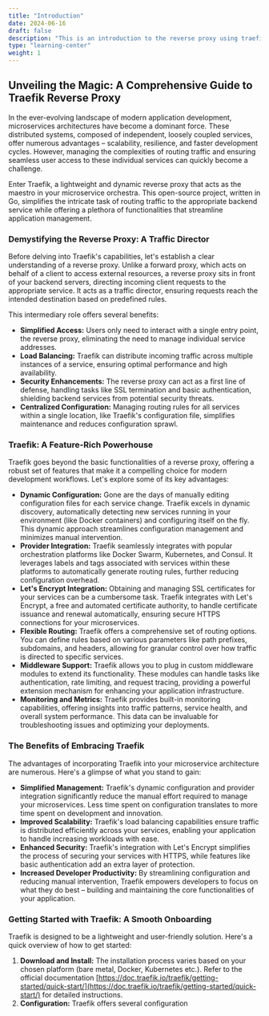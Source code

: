 ```yaml
---
title: "Introduction"
date: 2024-06-16
draft: false
description: "This is an introduction to the reverse proxy using traefik and golang."
type: "learning-center"
weight: 1
---
```


## Unveiling the Magic: A Comprehensive Guide to Traefik Reverse Proxy

In the ever-evolving landscape of modern application development, microservices architectures have become a dominant force. These distributed systems, composed of independent, loosely coupled services, offer numerous advantages – scalability, resilience, and faster development cycles. However, managing the complexities of routing traffic and ensuring seamless user access to these individual services can quickly become a challenge. 

Enter Traefik, a lightweight and dynamic reverse proxy that acts as the maestro in your microservice orchestra. This open-source project, written in Go, simplifies the intricate task of routing traffic to the appropriate backend service while offering a plethora of functionalities that streamline application management.

### Demystifying the Reverse Proxy: A Traffic Director

Before delving into Traefik's capabilities, let's establish a clear understanding of a reverse proxy. Unlike a forward proxy, which acts on behalf of a client to access external resources, a reverse proxy sits in front of your backend servers, directing incoming client requests to the appropriate service. It acts as a traffic director, ensuring requests reach the intended destination based on predefined rules.

This intermediary role offers several benefits:

* **Simplified Access:** Users only need to interact with a single entry point, the reverse proxy, eliminating the need to manage individual service addresses.
* **Load Balancing:** Traefik can distribute incoming traffic across multiple instances of a service, ensuring optimal performance and high availability. 
* **Security Enhancements:** The reverse proxy can act as a first line of defense, handling tasks like SSL termination and basic authentication, shielding backend services from potential security threats. 
* **Centralized Configuration:** Managing routing rules for all services within a single location, like Traefik's configuration file, simplifies maintenance and reduces configuration sprawl.

### Traefik: A Feature-Rich Powerhouse

Traefik goes beyond the basic functionalities of a reverse proxy, offering a robust set of features that make it a compelling choice for modern development workflows. Let's explore some of its key advantages:

* **Dynamic Configuration:** Gone are the days of manually editing configuration files for each service change. Traefik excels in dynamic discovery, automatically detecting new services running in your environment (like Docker containers) and configuring itself on the fly. This dynamic approach streamlines configuration management and minimizes manual intervention.
* **Provider Integration:** Traefik seamlessly integrates with popular orchestration platforms like Docker Swarm, Kubernetes, and Consul. It leverages labels and tags associated with services within these platforms to automatically generate routing rules, further reducing configuration overhead.
* **Let's Encrypt Integration:** Obtaining and managing SSL certificates for your services can be a cumbersome task. Traefik integrates with Let's Encrypt, a free and automated certificate authority, to handle certificate issuance and renewal automatically, ensuring secure HTTPS connections for your microservices.
* **Flexible Routing:** Traefik offers a comprehensive set of routing options. You can define rules based on various parameters like path prefixes, subdomains, and headers, allowing for granular control over how traffic is directed to specific services.
* **Middleware Support:** Traefik allows you to plug in custom middleware modules to extend its functionality. These modules can handle tasks like authentication, rate limiting, and request tracing, providing a powerful extension mechanism for enhancing your application infrastructure.
* **Monitoring and Metrics:** Traefik provides built-in monitoring capabilities, offering insights into traffic patterns, service health, and overall system performance. This data can be invaluable for troubleshooting issues and optimizing your deployments.

### The Benefits of Embracing Traefik

The advantages of incorporating Traefik into your microservice architecture are numerous. Here's a glimpse of what you stand to gain:

* **Simplified Management:** Traefik's dynamic configuration and provider integration significantly reduce the manual effort required to manage your microservices. Less time spent on configuration translates to more time spent on development and innovation.
* **Improved Scalability:** Traefik's load balancing capabilities ensure traffic is distributed efficiently across your services, enabling your application to handle increasing workloads with ease.
* **Enhanced Security:** Traefik's integration with Let's Encrypt simplifies the process of securing your services with HTTPS, while features like basic authentication add an extra layer of protection.
* **Increased Developer Productivity:** By streamlining configuration and reducing manual intervention, Traefik empowers developers to focus on what they do best – building and maintaining the core functionalities of your application.

### Getting Started with Traefik: A Smooth Onboarding

Traefik is designed to be a lightweight and user-friendly solution. Here's a quick overview of how to get started:

1. **Download and Install:** The installation process varies based on your chosen platform (bare metal, Docker, Kubernetes etc.). Refer to the official documentation [https://doc.traefik.io/traefik/getting-started/quick-start/](https://doc.traefik.io/traefik/getting-started/quick-start/) for detailed instructions.
2. **Configuration:** Traefik offers several configuration